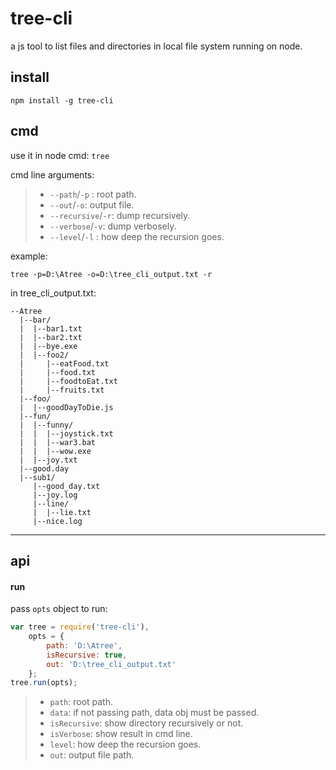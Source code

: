 tree-cli
======

a js tool to list files and directories in local file system running on node.

install
----------
```
npm install -g tree-cli
```

cmd
----------

use it in node cmd: ``tree``

cmd line arguments:

> * ``--path``/``-p`` : root path.
> * ``--out``/``-o``: output file.
> * ``--recursive``/``-r``: dump recursively.
> * ``--verbose``/``-v``: dump verbosely.
> * ``--level``/``-l`` : how deep the recursion goes.

example:
```
tree -p=D:\Atree -o=D:\tree_cli_output.txt -r
```

in tree_cli_output.txt:
```
--Atree
  |--bar/
  |  |--bar1.txt
  |  |--bar2.txt
  |  |--bye.exe
  |  |--foo2/
  |     |--eatFood.txt
  |     |--food.txt
  |     |--foodtoEat.txt
  |     |--fruits.txt
  |--foo/
  |  |--goodDayToDie.js
  |--fun/
  |  |--funny/
  |  |  |--joystick.txt
  |  |  |--war3.bat
  |  |  |--wow.exe
  |  |--joy.txt
  |--good.day
  |--sub1/
     |--good_day.txt
     |--joy.log
     |--line/
     |  |--lie.txt
     |--nice.log
```
------------------------

api
----------

#### run

pass ``opts`` object to run:
```javascript
var tree = require('tree-cli'),
    opts = {
		path: 'D:\Atree',
		isRecursive: true,
		out: 'D:\tree_cli_output.txt'
	};
tree.run(opts);
```

> * ``path``: root path.
> * ``data``: if not passing path, data obj must be passed.
> * ``isRecursive``: show directory recursively or not.
> * ``isVerbose``: show result in cmd line.
> * ``level``: how deep the recursion goes.
> * ``out``: output file path.
